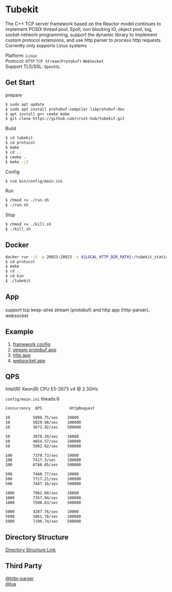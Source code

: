 # Tubekit

The C++ TCP server framework based on the Reactor model continues to implement POSIX thread pool, Epoll, non blocking IO, object pool, log, socket network programming, support the dynamic library to implement custom protocol extensions, and use http parser to process http requests. Currently only supports Linux systems

Platform: `Linux`  
Protocol: `HTTP` `TCP Stream(Protobuf)` `WebSocket`  
Support TLS/SSL: `OpenSSL`  

## Get Start

prepare

```bash
$ sudo apt update
$ sudo apt install protobuf-compiler libprotobuf-dev
$ apt install g++ cmake make
$ git clone https://github.com/crust-hub/tubekit.git
```

Build

```bash
$ cd tubekit
$ cd protocol
$ make
$ cd ..
$ cmake .
$ make -j3
```

Config

```bash
$ vim bin/config/main.ini
```

Run

```bash
$ chmod +x ./run.sh
$ ./run.sh
```

Stop

```bash
$ chmod +x ./kill.sh
$ ./kill.sh
```

## Docker

```bash
docker run -it -p 20023:20023 -v ${LOCAL_HTTP_DIR_PATH}:/tubekit_static gaowanlu/tubekit:latest bash
$ cd protocol
$ make
$ cd ..
$ cd bin
$ ./tubekit
```

## App

support tcp keep-alive stream (protobuf) and http app (http-parser)、websocket

## Example

1. [framework config](https://github.com/crust-hub/tubekit/blob/main/bin/config/main.ini)
2. [stream protobuf app](https://github.com/crust-hub/tubekit/blob/main/src/app/stream_app.cpp)
3. [http app](https://github.com/crust-hub/tubekit/blob/main/src/app/http_app.cpp)
4. [websocket app](https://github.com/crust-hub/tubekit/blob/main/src/app/websocket_app.cpp)

## QPS

Intel(R) Xeon(R) CPU E5-2673 v4 @ 2.3GHz

`config/main.ini` theads:6

```bash
Concurrency  QPS            HttpRequest

10          5998.75/sec    10000
10          5829.98/sec    100000
10          3672.92/sec    500000

50          3970.39/sec    10000
50          4854.57/sec    100000
50          5002.02/sec    500000

100         7370.73/sec    10000
100         7417.3/sec     100000
100         6780.85/sec    500000

500         7460.77/sec    10000
500         7717.21/sec    100000
500         7447.16/sec    500000

1000        7962.60/sec    10000
1000        7357.94/sec    100000
1000        7508.63/sec    500000

5000        4287.76/sec    10000
5000        5861.78/sec    100000
5000        7196.74/sec    500000
```

## Directory Structure

[Directory Structure Link](./doc/dir_detail.md)

## Third Party

[@http-parser](https://github.com/nodejs/http-parser)  
[@lua](https://github.com/lua/lua)  
